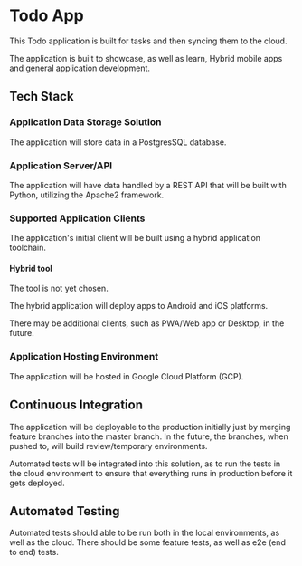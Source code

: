 # Todo App
This Todo application is built for tasks and then syncing them to the cloud.

The application is built to showcase, as well as learn, Hybrid mobile apps and general application development.

## Tech Stack
### Application Data Storage Solution
The application will store data in a PostgresSQL database.
### Application Server/API
The application will have data handled by a REST API that will be built with Python, utilizing the Apache2 framework.

### Supported Application Clients
The application's initial client will be built using a hybrid application toolchain.

#### Hybrid tool
The tool is not yet chosen.

The hybrid application will deploy apps to Android and iOS platforms.

There may be additional clients, such as PWA/Web app or Desktop, in the future.

### Application Hosting Environment
The application will be hosted in Google Cloud Platform (GCP).

## Continuous Integration
The application will be deployable to the production initially just by merging feature branches into the master branch.  In the future, the branches, when pushed to, will build review/temporary environments.

Automated tests will be integrated into this solution, as to run the tests in the cloud environment to ensure that everything runs in production before it gets deployed.

## Automated Testing
Automated tests should able to be run both in the local environments, as well as the cloud.  There should be some feature tests, as well as e2e (end to end) tests.